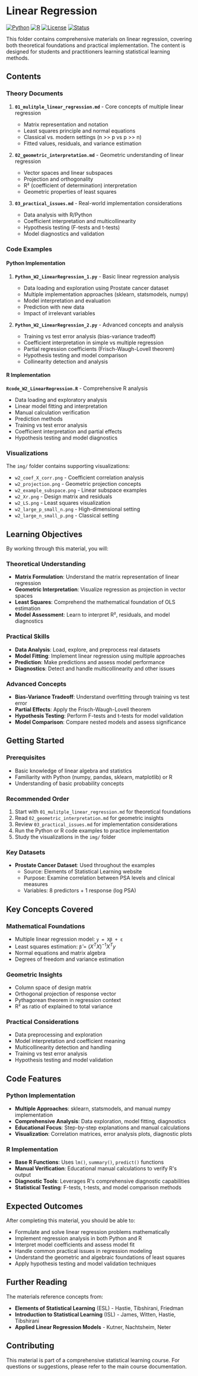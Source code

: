 # Linear Regression

[![Python](https://img.shields.io/badge/Python-3.7+-blue.svg)](https://www.python.org/)
[![R](https://img.shields.io/badge/R-4.0+-green.svg)](https://www.r-project.org/)
[![License](https://img.shields.io/badge/License-MIT-yellow.svg)](LICENSE)
[![Status](https://img.shields.io/badge/Status-Complete-brightgreen.svg)]()

This folder contains comprehensive materials on linear regression, covering both theoretical foundations and practical implementation. The content is designed for students and practitioners learning statistical learning methods.

## Contents

### Theory Documents

1. **`01_mulitple_linear_regression.md`** - Core concepts of multiple linear regression
   - Matrix representation and notation
   - Least squares principle and normal equations
   - Classical vs. modern settings (n >> p vs p >> n)
   - Fitted values, residuals, and variance estimation

2. **`02_geometric_interpretation.md`** - Geometric understanding of linear regression
   - Vector spaces and linear subspaces
   - Projection and orthogonality
   - R² (coefficient of determination) interpretation
   - Geometric properties of least squares

3. **`03_practical_issues.md`** - Real-world implementation considerations
   - Data analysis with R/Python
   - Coefficient interpretation and multicollinearity
   - Hypothesis testing (F-tests and t-tests)
   - Model diagnostics and validation

### Code Examples

#### Python Implementation

1. **`Python_W2_LinearRegression_1.py`** - Basic linear regression analysis
   - Data loading and exploration using Prostate cancer dataset
   - Multiple implementation approaches (sklearn, statsmodels, numpy)
   - Model interpretation and evaluation
   - Prediction with new data
   - Impact of irrelevant variables

2. **`Python_W2_LinearRegression_2.py`** - Advanced concepts and analysis
   - Training vs test error analysis (bias-variance tradeoff)
   - Coefficient interpretation in simple vs multiple regression
   - Partial regression coefficients (Frisch-Waugh-Lovell theorem)
   - Hypothesis testing and model comparison
   - Collinearity detection and analysis

#### R Implementation

**`Rcode_W2_LinearRegression.R`** - Comprehensive R analysis
- Data loading and exploratory analysis
- Linear model fitting and interpretation
- Manual calculation verification
- Prediction methods
- Training vs test error analysis
- Coefficient interpretation and partial effects
- Hypothesis testing and model diagnostics

### Visualizations

The `img/` folder contains supporting visualizations:
- `w2_coef_X_corr.png` - Coefficient correlation analysis
- `w2_projection.png` - Geometric projection concepts
- `w2_example_subspace.png` - Linear subspace examples
- `w2_Xr.png` - Design matrix and residuals
- `w2_LS.png` - Least squares visualization
- `w2_large_p_small_n.png` - High-dimensional setting
- `w2_large_n_small_p.png` - Classical setting

## Learning Objectives

By working through this material, you will:

### Theoretical Understanding
- **Matrix Formulation**: Understand the matrix representation of linear regression
- **Geometric Interpretation**: Visualize regression as projection in vector spaces
- **Least Squares**: Comprehend the mathematical foundation of OLS estimation
- **Model Assessment**: Learn to interpret R², residuals, and model diagnostics

### Practical Skills
- **Data Analysis**: Load, explore, and preprocess real datasets
- **Model Fitting**: Implement linear regression using multiple approaches
- **Prediction**: Make predictions and assess model performance
- **Diagnostics**: Detect and handle multicollinearity and other issues

### Advanced Concepts
- **Bias-Variance Tradeoff**: Understand overfitting through training vs test error
- **Partial Effects**: Apply the Frisch-Waugh-Lovell theorem
- **Hypothesis Testing**: Perform F-tests and t-tests for model validation
- **Model Comparison**: Compare nested models and assess significance

## Getting Started

### Prerequisites
- Basic knowledge of linear algebra and statistics
- Familiarity with Python (numpy, pandas, sklearn, matplotlib) or R
- Understanding of basic probability concepts

### Recommended Order
1. Start with `01_mulitple_linear_regression.md` for theoretical foundations
2. Read `02_geometric_interpretation.md` for geometric insights
3. Review `03_practical_issues.md` for implementation considerations
4. Run the Python or R code examples to practice implementation
5. Study the visualizations in the `img/` folder

### Key Datasets
- **Prostate Cancer Dataset**: Used throughout the examples
  - Source: Elements of Statistical Learning website
  - Purpose: Examine correlation between PSA levels and clinical measures
  - Variables: 8 predictors + 1 response (log PSA)

## Key Concepts Covered

### Mathematical Foundations
- Multiple linear regression model: `y = Xβ + ε`
- Least squares estimation: `β̂` = $`(X^T X)^{-1} X^T y`$
- Normal equations and matrix algebra
- Degrees of freedom and variance estimation

### Geometric Insights
- Column space of design matrix
- Orthogonal projection of response vector
- Pythagorean theorem in regression context
- R² as ratio of explained to total variance

### Practical Considerations
- Data preprocessing and exploration
- Model interpretation and coefficient meaning
- Multicollinearity detection and handling
- Training vs test error analysis
- Hypothesis testing and model validation

## Code Features

### Python Implementation
- **Multiple Approaches**: sklearn, statsmodels, and manual numpy implementation
- **Comprehensive Analysis**: Data exploration, model fitting, diagnostics
- **Educational Focus**: Step-by-step explanations and manual calculations
- **Visualization**: Correlation matrices, error analysis plots, diagnostic plots

### R Implementation
- **Base R Functions**: Uses `lm()`, `summary()`, `predict()` functions
- **Manual Verification**: Educational manual calculations to verify R's output
- **Diagnostic Tools**: Leverages R's comprehensive diagnostic capabilities
- **Statistical Testing**: F-tests, t-tests, and model comparison methods

## Expected Outcomes

After completing this material, you should be able to:
- Formulate and solve linear regression problems mathematically
- Implement regression analysis in both Python and R
- Interpret model coefficients and assess model fit
- Handle common practical issues in regression modeling
- Understand the geometric and algebraic foundations of least squares
- Apply hypothesis testing and model validation techniques

## Further Reading

The materials reference concepts from:
- **Elements of Statistical Learning** (ESL) - Hastie, Tibshirani, Friedman
- **Introduction to Statistical Learning** (ISL) - James, Witten, Hastie, Tibshirani
- **Applied Linear Regression Models** - Kutner, Nachtsheim, Neter

## Contributing

This material is part of a comprehensive statistical learning course. For questions or suggestions, please refer to the main course documentation. 